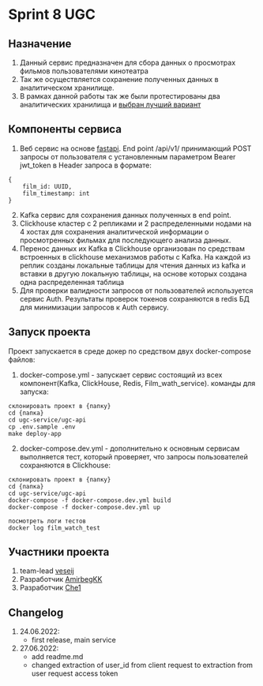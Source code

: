 # Sprint 8 UGC
## Назначение 
1. Данный сервис предназначен для сбора данных о просмотрах фильмов пользователями кинотеатра
2. Так же осуществляется сохранение полученных данных в аналитическом хранилище.
3. В рамках данной работы так же были протестированы два аналитических хранилища и [выбран лучший вариант](Docs/architecture/olap_tests/)

## Компоненты сервиса
1. Веб сервис на основе [fastapi](https://fastapi.tiangolo.com). End point /api/v1/ принимающий POST запросы от пользователя с установленным параметром Bearer jwt_token в Header запроса в формате: 
```
{
    film_id: UUID,
    film_timestamp: int
}
```
2. Kafka сервис для сохранения данных полученных в end point.
3. Clickhouse кластер с 2 репликами и 2 распределенными нодами на 4 хостах для сохранения аналитической информации о просмотренных фильмах для последующего анализа данных.
4. Перенос данных их Kafka в Clickhouse организован по средствам встроенных в clickhouse механизмов работы с Kafka. На каждой из реплик созданы локальные таблицы для чтения данных из kafka и вставки в другую локальную таблицы, на основе которых создана одна распределенная таблица
5. Для проверки валидности запросов от пользователей используется сервис Auth. Результаты проверок токенов сохраняются в redis БД для минимизации запросов к Auth сервису.

## Запуск проекта
Проект запускается в среде докер по средством двух docker-compose файлов: 
1. docker-compose.yml - запускает сервис состоящий из всех компонент(Kafka, ClickHouse, Redis, Film_wath_service). команды для запуска: 
```
склонировать проект в {папку}
cd {папка}
cd ugc-service/ugc-api
cp .env.sample .env
make deploy-app
```
2. docker-compose.dev.yml - дополнительно к основным сервисам выполняется тест, который проверяет, что запросы пользователей сохраняются в Clickhouse: 
```
склонировать проект в {папку}
cd {папка}
cd ugc-service/ugc-api
docker-compose -f docker-compose.dev.yml build
docker-compose -f docker-compose.dev.yml up

посмотреть логи тестов
docker log film_watch_test
```

## Участники проекта
1. team-lead [veseij](https://github.com/veselij)
2. Разработчик [AmirbegKK](https://github.com/AmirbegKK)
3. Разработчик [Che1](https://github.com/Che1)


## Changelog
1. 24.06.2022: 
    - first release, main service
2. 27.06.2022:
    - add readme.md
    - changed extraction of user_id from client request to extraction from user request access token